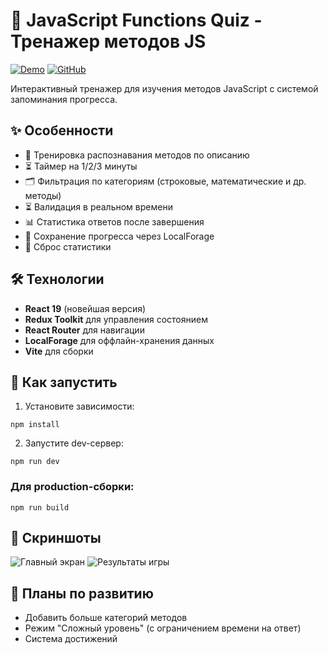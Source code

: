 # 🧠 JavaScript Functions Quiz - Тренажер методов JS

[![Demo](https://img.shields.io/badge/Live_Demo-FF5722?style=for-the-badge)](https://balandinam.github.io/FuncQuiz/)
[![GitHub](https://img.shields.io/badge/Code-181717?style=for-the-badge&logo=github)](https://github.com/BalandinaM/FuncQuiz)

Интерактивный тренажер для изучения методов JavaScript с системой запоминания прогресса.

## ✨ Особенности
- 🎯 Тренировка распознавания методов по описанию
- ⏳ Таймер на 1/2/3 минуты
- 🗂️ Фильтрация по категориям (строковые, математические и др. методы)
- ⏳ Валидация в реальном времени
- 📊 Статистика ответов после завершения
- 📌 Сохранение прогресса через LocalForage
- 🔄 Сброс статистики

## 🛠 Технологии
- **React 19** (новейшая версия)
- **Redux Toolkit** для управления состоянием
- **React Router** для навигации
- **LocalForage** для оффлайн-хранения данных
- **Vite** для сборки

## 🚀 Как запустить
1. Установите зависимости:

```npm install```

2. Запустите dev-сервер:

```npm run dev```

### Для production-сборки:

```npm run build```

## 📸 Скриншоты

![Главный экран](./assets/screenshots_for_readme/main.png)
![Результаты игры](./assets/screenshots_for_readme/results.png)

## 📌 Планы по развитию
- Добавить больше категорий методов
- Режим "Сложный уровень" (с ограничением времени на ответ)
- Система достижений
